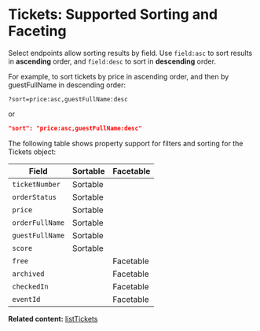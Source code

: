 # Tickets: Supported Sorting and Faceting

Select endpoints allow sorting results by field. Use `field:asc` to sort results in **ascending** order, and `field:desc` to sort in **descending** order.

For example, to sort tickets by price in ascending order, and then by guestFullName in descending order: 

```
?sort=price:asc,guestFullName:desc
```

or 

```json
"sort": "price:asc,guestFullName:desc"
```

The following table shows property support for filters and sorting
for the Tickets object:


| Field           | Sortable | Facetable |
|-----------------|----------|-----------|
| `ticketNumber`  | Sortable |           |
| `orderStatus`   | Sortable |           |
| `price`         | Sortable |           |
| `orderFullName` | Sortable |           |
| `guestFullName` | Sortable |           |
| `score`         | Sortable |           |
| `free`          |          | Facetable |
| `archived`      |          | Facetable |
| `checkedIn`     |          | Facetable |
| `eventId`       |          | Facetable |

__Related content:__
[listTickets](https://www.wix.com/velo/reference/wix-events-v2/tickets/listtickets)